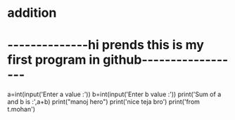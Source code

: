 # addition
# --------------hi prends this is my first program in github------------------
a=int(input('Enter a value :'))
b=int(input('Enter b value :'))
print('Sum of a and b is :',a+b)
print("manoj hero")
print('nice teja bro')
print('from t.mohan')
